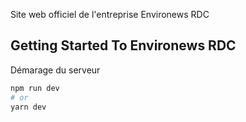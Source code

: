 Site web officiel de l'entreprise Environews RDC

## Getting Started To Environews RDC

Démarage du serveur

```bash
npm run dev
# or
yarn dev
```